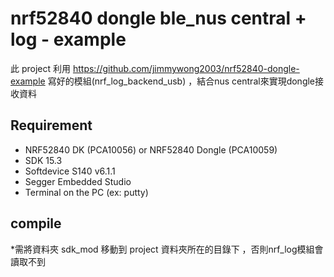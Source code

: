 # nrf52840 dongle ble_nus central + log - example

此 project 利用 https://github.com/jimmywong2003/nrf52840-dongle-example 寫好的模組(nrf_log_backend_usb) ，結合nus central來實現dongle接收資料

## Requirement

* NRF52840 DK (PCA10056) or NRF52840 Dongle (PCA10059)
* SDK 15.3
* Softdevice S140 v6.1.1
* Segger Embedded Studio
* Terminal on the PC (ex: putty)

## compile 

 *需將資料夾 sdk_mod 移動到 project 資料夾所在的目錄下 ，否則nrf_log模組會讀取不到
